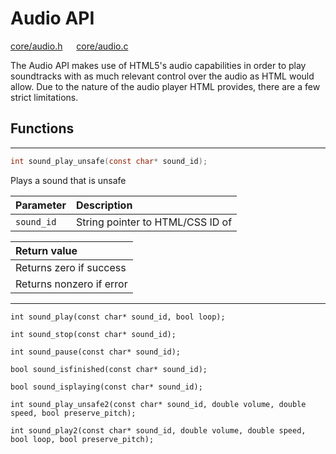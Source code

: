 # Audio API

[core/audio.h](/src/core/audio.h) &emsp; [core/audio.c](/src/core/audio.c)

The Audio API makes use of HTML5's audio capabilities in order to play soundtracks with as much relevant control over the audio as HTML would allow. Due to the nature of the audio player HTML provides, there are a few strict limitations.

<!--##### `int sound_play_unsafe(const char* sound_id);`-->

## Functions

---

```c
int sound_play_unsafe(const char* sound_id);
```

Plays a sound that is unsafe

| Parameter | Description |
|:---|:---|
| `sound_id` | String pointer to HTML/CSS ID of <audio> tag that contains the sound bite |

| Return value |
|:---|
| Returns zero if success |
| Returns nonzero if error |

---


`int sound_play(const char* sound_id, bool loop);`

`int sound_stop(const char* sound_id);`

`int sound_pause(const char* sound_id);`

`bool sound_isfinished(const char* sound_id);`

`bool sound_isplaying(const char* sound_id);`

`int sound_play_unsafe2(const char* sound_id, double volume, double speed, bool preserve_pitch);`

`int sound_play2(const char* sound_id, double volume, double speed, bool loop, bool preserve_pitch);`
